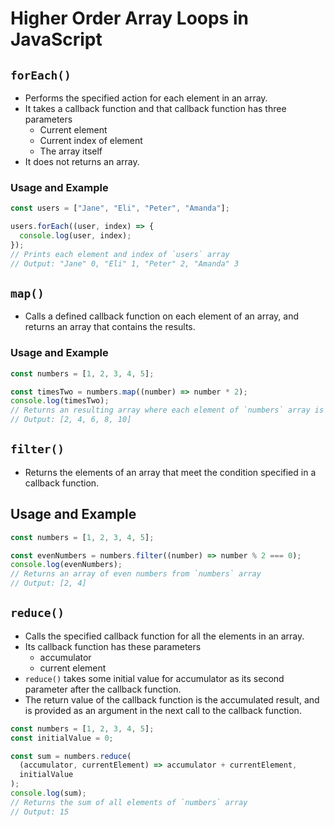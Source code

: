 # Higher Order Array Loops in JavaScript

## `forEach()`

- Performs the specified action for each element in an array.
- It takes a callback function and that callback function has three parameters
  - Current element
  - Current index of element
  - The array itself
- It does not returns an array.

### Usage and Example

```js
const users = ["Jane", "Eli", "Peter", "Amanda"];

users.forEach((user, index) => {
  console.log(user, index);
});
// Prints each element and index of `users` array
// Output: "Jane" 0, "Eli" 1, "Peter" 2, "Amanda" 3
```

## `map()`

- Calls a defined callback function on each element of an array, and returns an array that contains the results.

### Usage and Example

```js
const numbers = [1, 2, 3, 4, 5];

const timesTwo = numbers.map((number) => number * 2);
console.log(timesTwo);
// Returns an resulting array where each element of `numbers` array is multiplied by 2
// Output: [2, 4, 6, 8, 10]
```

## `filter()`

- Returns the elements of an array that meet the condition specified in a callback function.

## Usage and Example

```js
const numbers = [1, 2, 3, 4, 5];

const evenNumbers = numbers.filter((number) => number % 2 === 0);
console.log(evenNumbers);
// Returns an array of even numbers from `numbers` array
// Output: [2, 4]
```

## `reduce()`

- Calls the specified callback function for all the elements in an array.
- Its callback function has these parameters
  - accumulator
  - current element
- `reduce()` takes some initial value for accumulator as its second parameter after the callback function.
- The return value of the callback function is the accumulated result, and is provided as an argument in the next call to the callback function.

```js
const numbers = [1, 2, 3, 4, 5];
const initialValue = 0;

const sum = numbers.reduce(
  (accumulator, currentElement) => accumulator + currentElement,
  initialValue
);
console.log(sum);
// Returns the sum of all elements of `numbers` array
// Output: 15
```
